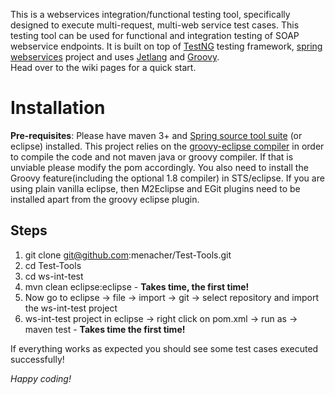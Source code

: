 This is a webservices integration/functional testing tool, specifically designed to execute multi-request, multi-web service test cases. This testing tool can be used for functional and integration testing of SOAP webservice endpoints. It is built on top of  [TestNG](http://testng.org/) testing framework, [spring webservices](http://static.springsource.org/spring-ws/site/ "spring-ws") project and uses [Jetlang](http://code.google.com/p/jetlang/ "jetlang") and [Groovy](http://groovy.codehaus.org/ "language").    
Head over to the wiki pages for a quick start.

Installation
============
**Pre-requisites**: Please have maven 3+ and [Spring source tool suite](http://www.springsource.com/developer/sts "STS") (or eclipse) installed. This project relies on the [groovy-eclipse compiler](http://groovy.codehaus.org/Groovy-Eclipse+compiler+plugin+for+Maven "groovy-eclipse") in order to compile the code and not maven java or groovy compiler. If that is unviable please modify the pom accordingly. You also need to install the Groovy feature(including the optional 1.8 compiler) in STS/eclipse. If you are using plain vanilla eclipse, then M2Eclipse and EGit plugins need to be installed
apart from the groovy eclipse plugin.

Steps
-----
1.  git clone git@github.com:menacher/Test-Tools.git
2.  cd Test-Tools
3.  cd ws-int-test
4.  mvn clean eclipse:eclipse - **Takes time, the first time!**
5.  Now go to eclipse -> file -> import -> git -> select repository and import the ws-int-test project
6.  ws-int-test project in eclipse -> right click on pom.xml -> run as -> maven test - **Takes time the first time!**

If everything works as expected you should see some test cases executed successfully!

*Happy coding!*
